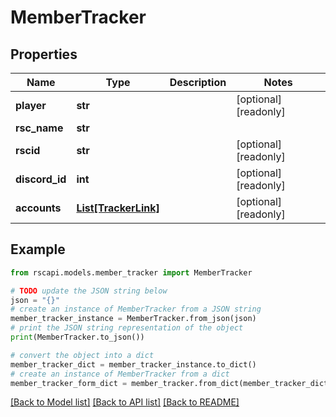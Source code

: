 # MemberTracker


## Properties

Name | Type | Description | Notes
------------ | ------------- | ------------- | -------------
**player** | **str** |  | [optional] [readonly] 
**rsc_name** | **str** |  | 
**rscid** | **str** |  | [optional] [readonly] 
**discord_id** | **int** |  | [optional] [readonly] 
**accounts** | [**List[TrackerLink]**](TrackerLink.md) |  | [optional] [readonly] 

## Example

```python
from rscapi.models.member_tracker import MemberTracker

# TODO update the JSON string below
json = "{}"
# create an instance of MemberTracker from a JSON string
member_tracker_instance = MemberTracker.from_json(json)
# print the JSON string representation of the object
print(MemberTracker.to_json())

# convert the object into a dict
member_tracker_dict = member_tracker_instance.to_dict()
# create an instance of MemberTracker from a dict
member_tracker_form_dict = member_tracker.from_dict(member_tracker_dict)
```
[[Back to Model list]](../README.md#documentation-for-models) [[Back to API list]](../README.md#documentation-for-api-endpoints) [[Back to README]](../README.md)


